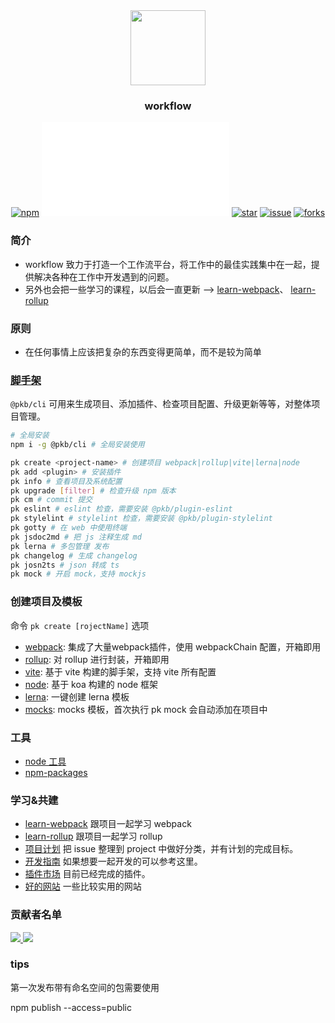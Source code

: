 <div align="center">

<img src="public/asset/logo-mini2.png" width="120">

### <strong>workflow</strong>

[![npm][npm]][github-url]
[![node][node]][node-url]
[![star][star]][github-url]
[![issue][issue]][issue-url]
[![forks][forks]][github-url]

<!-- [![downloads][downloads]][npm-url] -->
<a name="1_0"></a>

</div>

### 简介

- workflow 致力于打造一个工作流平台，将工作中的最佳实践集中在一起，提供解决各种在工作中开发遇到的问题。
- 另外也会把一些学习的课程，以后会一直更新 --> [learn-webpack]、 [learn-rollup]

### 原则

- 在任何事情上应该把复杂的东西变得更简单，而不是较为简单

### [脚手架]

`@pkb/cli` 可用来生成项目、添加插件、检查项目配置、升级更新等等，对整体项目管理。

```bash
# 全局安装
npm i -g @pkb/cli # 全局安装使用

pk create <project-name> # 创建项目 webpack|rollup|vite|lerna|node
pk add <plugin> # 安装插件
pk info # 查看项目及系统配置
pk upgrade [filter] # 检查升级 npm 版本
pk cm # commit 提交
pk eslint # eslint 检查，需要安装 @pkb/plugin-eslint
pk stylelint # stylelint 检查，需要安装 @pkb/plugin-stylelint
pk gotty # 在 web 中使用终端
pk jsdoc2md # 把 js 注释生成 md
pk lerna # 多包管理 发布
pk changelog # 生成 changelog
pk josn2ts # json 转成 ts
pk mock # 开启 mock，支持 mockjs
```
### 创建项目及模板

命令 `pk create [rojectName]` 选项

- [webpack]: 集成了大量webpack插件，使用 webpackChain 配置，开箱即用
- [rollup]: 对 rollup 进行封装，开箱即用
- [vite]: 基于 vite 构建的脚手架，支持 vite 所有配置
- [node]: 基于 koa 构建的 node 框架
- [lerna]: 一键创建 lerna 模板
- [mocks]: mocks 模板，首次执行 pk mock 会自动添加在项目中

[脚手架]: ./packages/cli/README.md
[webpack]: ./packages/webpack-box/README.md
[rollup]: ./packages/rollup-box/README.md
[vite]: ./packages/vite-box/README.md
[node]: ./packages/node-box/README.md
[lerna]: ./packages/cli/template/lerna/
[mocks]: ./packages/cli/template/mocks/
### 工具

- [node 工具](./packages/shared-utils/README.md)
- [npm-packages](https://github.com/luoxue-victor/npm-packages)

### 学习&共建

- [learn-webpack] 跟项目一起学习 webpack 
- [learn-rollup] 跟项目一起学习 rollup 
- [项目计划] 把 issue 整理到 project 中做好分类，并有计划的完成目标。
- [开发指南] 如果想要一起开发的可以参考这里。
- [插件市场] 目前已经完成的插件。
- [好的网站] 一些比较实用的网站

[learn-webpack]:./learn/webpack 
[learn-rollup]: ./learn/rollup
[项目计划]: https://github.com/luoxue-victor/webpack-box/projects/1
[开发指南]: ./learn/webpack/课时-25.md
[插件市场]: https://www.npmjs.com/search?q=%40pkb
[好的网站]: ./learn/nice-web.md
[npm-url]: https://www.npmjs.com/package/webpack-box
[issue-url]: https://github.com/luoxue-victor/webpack-box/issues
[node]: https://img.shields.io/node/v/webpack.svg
[node-url]: https://nodejs.org
[github-url]: https://github.com/luoxue-victor/webpack-box
[downloads]: https://img.shields.io/npm/dt/@pkb/webpack-box.svg?style=flat-square
[npm]: https://img.shields.io/npm/v/webpack.svg
[issue]: https://img.shields.io/github/issues/luoxue-victor/webpack-box
[forks]: https://img.shields.io/github/forks/luoxue-victor/webpack-box
[star]: https://img.shields.io/github/stars/luoxue-victor/webpack-box

### 贡献者名单

<a href="https://github.com/luoxue-victor/">

![](https://avatars0.githubusercontent.com/u/25242102?s=40&v=4)
</a><a href="https://github.com/liuys1107">
![](https://avatars2.githubusercontent.com/u/25242149?s=40&v=4)
</a>


### tips

第一次发布带有命名空间的包需要使用

npm publish --access=public